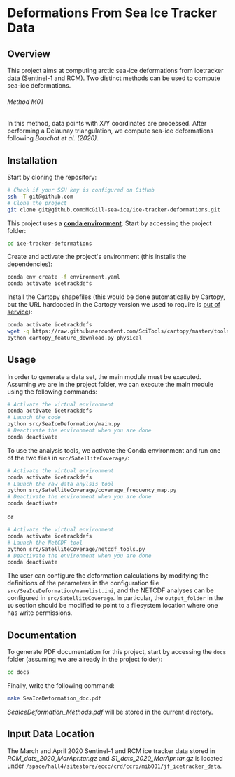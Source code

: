 # Deformations From Sea Ice Tracker Data

## Overview

This project aims at computing arctic sea-ice deformations from icetracker data (Sentinel-1 and RCM). Two distinct methods can be used to compute sea-ice deformations. 

###### Method M01

In this method, data points with X/Y coordinates are processed. After performing a Delaunay triangulation, we compute sea-ice deformations following *Bouchat et al. (2020)*.

## Installation

Start by cloning the repository:

```bash
# Check if your SSH key is configured on GitHub
ssh -T git@github.com
# Clone the project
git clone git@github.com:McGill-sea-ice/ice-tracker-deformations.git
```

This project uses a [**conda environment**][conda]. Start by accessing the project folder:

[conda]: https://docs.conda.io/en/latest/miniconda.html

```bash
cd ice-tracker-deformations
```

Create and activate the project's environment (this installs the dependencies):

```bash
conda env create -f environment.yaml
conda activate icetrackdefs
```

Install the Cartopy shapefiles (this would be done automatically by Cartopy, but the URL hardcoded in the Cartopy version we used to require is [out of service][1]):
~~~bash
conda activate icetrackdefs
wget -q https://raw.githubusercontent.com/SciTools/cartopy/master/tools/cartopy_feature_download.py -O $CONDA_PREFIX/bin/cartopy_feature_download.py
python cartopy_feature_download.py physical
~~~


[1]: https://github.com/SciTools/cartopy/pull/1833
## Usage

In order to generate a data set, the main module must be executed. Assuming we are in the project folder, we can execute the main module using the following commands:

```bash
# Activate the virtual environment
conda activate icetrackdefs
# Launch the code
python src/SeaIceDeformation/main.py
# Deactivate the environment when you are done
conda deactivate
```

To use the analysis tools, we activate the Conda environment and run one of the two files in `src/SatelliteCoverage/`:

```bash
# Activate the virtual environment
conda activate icetrackdefs
# Launch the raw data anylsis tool
python src/SatelliteCoverage/coverage_frequency_map.py
# Deactivate the environment when you are done
conda deactivate
```

or

```bash
# Activate the virtual environment
conda activate icetrackdefs
# Launch the NetCDF tool
python src/SatelliteCoverage/netcdf_tools.py
# Deactivate the environment when you are done
conda deactivate
```

The user can configure the deformation calculations by modifying the definitions of the parameters in the configuration file `src/SeaIceDeformation/namelist.ini`, and the NETCDF analyses can be configured in `src/SatelliteCoverage`. In particular, the `output_folder` in the `IO` section should be modified to point to a filesystem location where one has write permissions. 

## Documentation

To generate PDF documentation for this project, start by accessing the `docs` folder (assuming we are already in the project folder):

```bash
cd docs
```

Finally, write the following command:

```bash
make SeaIceDeformation_doc.pdf
```

*SeaIceDeformation_Methods.pdf* will be stored in the current directory.

## Input Data Location

The March and April 2020 Sentinel-1 and RCM ice tracker data stored in *RCM_dats_2020_MarApr.tar.gz* and *S1_dats_2020_MarApr.tar.gz* is located under `/space/hall4/sitestore/eccc/crd/ccrp/mib001/jf_icetracker_data`.


